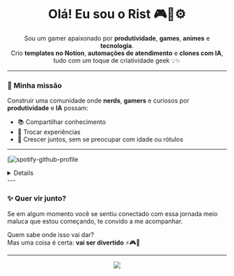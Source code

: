 <h1 align="center">Olá! Eu sou o Rist 🎮🧠⚙️</h1>

<p align="center">
Sou um gamer apaixonado por <strong>produtividade</strong>, <strong>games</strong>, <strong>animes</strong> e <strong>tecnologia</strong>.<br>
Crio <strong>templates no Notion</strong>, <strong>automações de atendimento</strong> e <strong>clones com IA</strong>, tudo com um toque de criatividade geek 💡✨
</p>

---

### 🎯 Minha missão

Construir uma comunidade onde **nerds**, **gamers** e curiosos por **produtividade** e **IA** possam:

- 📚 Compartilhar conhecimento  
- 🤝 Trocar experiências  
- 🌱 Crescer juntos, sem se preocupar com idade ou rótulos

---
[![spotify-github-profile](https://open.spotify.com/intl-pt/track/1A1XuDIYZxSKrQ6mzkWwAT?si=59d7906227b146a2)

<details>
### 🧍‍♂️ Um pouco sobre mim

- 📍 Tenho **33 anos**, sou **brasileiro raiz 🇧🇷** e sempre atuei nos bastidores, criando automações de atendimento e agendamento para empresas, ecommerces e criadores de conteúdo.

- 🧠 **Produtividade é meu vício**: passo horas criando templates no **Notion** que sejam intuitivos, divertidos e visualmente atrativos. Como alguém que sempre teve dificuldade com agendas tradicionais 📅, meu objetivo é facilitar a vida de quem pensa como eu.

- 🎥 Depois de muito tempo escondido atrás das entregas, decidi focar no que realmente me faz feliz: **criar e compartilhar**.

- 🚧 Estou começando a desenvolver meu **blog**, meu **canal no YouTube** e dando vida ao meu **Instagram** e **Pinterest**, tudo para unir minhas paixões por **games**, **animes**, **produtividade** e **IA** em um só lugar.

> 💬 E sabe aquela dúvida que te paralisa sobre qual nicho seguir?  
> Descobri uma resposta que mudou tudo:  
> **“Você é o seu nicho.”**
</details>
---

### ✨ Quer vir junto?

Se em algum momento você se sentiu conectado com essa jornada meio maluca que estou começando, te convido a me acompanhar.

Quem sabe onde isso vai dar?  
Mas uma coisa é certa: **vai ser divertido** ⚡🎮🚀

---

<p align="center">
  <img src="https://media3.giphy.com/media/v1.Y2lkPTc5MGI3NjExbG14NHhwZzVpZmJoNXp0YmExcm01b2VobHptc2szdHdlaGViMzNiYiZlcD12MV9pbnRlcm5hbF9naWZfYnlfaWQmY3Q9Zw/pVGsAWjzvXcZW4ZBTE/giphy.gif">
</p>
